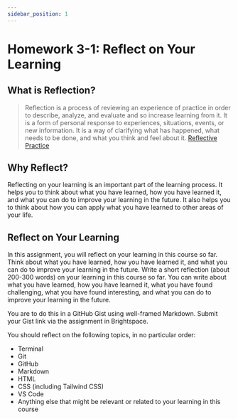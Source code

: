 ```yaml
---
sidebar_position: 1
---
```


# Homework 3-1: Reflect on Your Learning

## What is Reflection?

> Reflection is a process of reviewing an experience of practice in order to describe, analyze, and evaluate and so increase learning from it. It is a form of personal response to experiences, situations, events, or new information. It is a way of clarifying what has happened, what needs to be done, and what you think and feel about it. [Reflective Practice](https://www.skillsyouneed.com/ps/reflective-practice.html)

## Why Reflect?

Reflecting on your learning is an important part of the learning process. It helps you to think about what you have learned, how you have learned it, and what you can do to improve your learning in the future. It also helps you to think about how you can apply what you have learned to other areas of your life.

## Reflect on Your Learning

In this assignment, you will reflect on your learning in this course so far. Think about what you have learned, how you have learned it, and what you can do to improve your learning in the future. Write a short reflection (about 200-300 words) on your learning in this course so far. You can write about what you have learned, how you have learned it, what you have found challenging, what you have found interesting, and what you can do to improve your learning in the future.

You are to do this in a GitHub Gist using well-framed Markdown. Submit your Gist link via the assignment in Brightspace.

You should reflect on the following topics, in no particular order:

- Terminal
- Git
- GitHub
- Markdown
- HTML
- CSS (including Tailwind CSS)
- VS Code
- Anything else that might be relevant or related to your learning in this course
